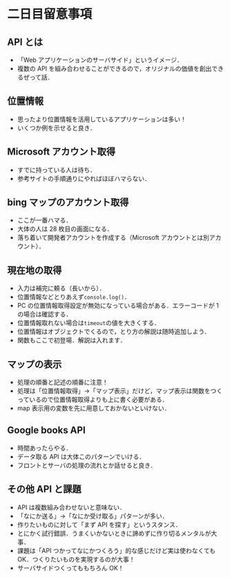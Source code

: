# 二日目留意事項

## API とは

- 「Web アプリケーションのサーバサイド」というイメージ．
- 複数の API を組み合わせることができるので，オリジナルの価値を創出できるぜって話．

## 位置情報

- 思ったより位置情報を活用しているアプリケーションは多い！
- いくつか例を示せると良き．

## Microsoft アカウント取得

- すでに持っている人は待ち．
- 参考サイトの手順通りにやればほぼハマらない．

## bing マップのアカウント取得

- ここが一番ハマる．
- 大体の人は 28 枚目の画面になる．
- 落ち着いて開発者アカウントを作成する（Microsoft アカウントとは別アカウント）．

## 現在地の取得

- 入力は補完に頼る（長いから）．
- 位置情報などとりあえず`console.log()`．
- PC の位置情報取得設定が無効になっている場合がある．エラーコードが 1 の場合は確認する．
- 位置情報取れない場合は`timeout`の値を大きくする．
- 位置情報はオブジェクトでくるので，とり方の解説は随時追加しよう．
- 関数もここで初登場．解説は入れます．

## マップの表示

- 処理の順番と記述の順番に注意！
- 処理は「位置情報取得」->「マップ表示」だけど，マップ表示は関数をつくっているので位置情報取得よりも上に書く必要がある．
- map 表示用の変数を先に用意しておかないといけない．

## Google books API

- 時間あったらやる．
- データ取る API は大体このパターンでいける．
- フロントとサーバの処理の流れとか話せると良き．

## その他 API と課題

- API は複数組み合わせないと意味ない．
- 「なにか送る」->「なにか受け取る」パターンが多い．
- 作りたいものに対して「まず API を探す」というスタンス．
- とにかく試行錯誤．うまくいかないときに諦めずに作り切るメンタルが大事．
- 課題は「API つかってなにかつくろう」的な感じだけど実は使わなくても OK．つくりたいものを実現するのが大事！
- サーバサイドつくってももちろん OK！
